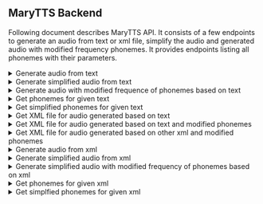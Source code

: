 ## MaryTTS Backend

Following document describes MaryTTS API. It consists of
a few endpoints to generate an audio from text or xml file,
simplify the audio and generated audio with modified frequency
phonemes. It provides endpoints listing all phonemes with their
parameters.

<details>
<summary>Generate audio from text</summary>

### Generate audio from text

METHOD: `POST`

URL: `/audio-voice`

#### Sample Body:
```JSON
{
  "input_text": "<text>",
  "locale": "<locale>",
  "voice": "<voice>"
}
```

Default values:
* `locale`: `en_US`
* `voice`: `cmu-bdl-hsmm`

`input_text` is mandatory

#### Response:

The audio file

</details>
<details>

<summary>Generate simplified audio from text</summary>

### Generate simplified audio from text

METHOD: `POST`

URL: `/audio-voice/simplify`

#### Sample Body:
```JSON
{
  "input_text": "<text>",
  "locale": "<locale>",
  "voice": "<voice>"
}
```

Default values:
* `locale`: `en_US`
* `voice`: `cmu-bdl-hsmm`

`input_text` is mandatory

#### Response:

The simplified audio file

</details>
<details>

<summary>Generate audio with modified frequence of phonemes based on text</summary>

### Generate audio with modified frequence of phonemes based on text

METHOD: `POST`

URL: `/audio-voice/simplify`

#### Sample Body:
```JSON
{
  "input_text": "<text>",
  "locale": "<locale>",
  "voice": "<voice>",
  "modifiers": [
    {
      "phoneme_name": "<phoneme_name>",
      "ms": 200,
      "hertz": 60
    }
  ]
}
```

Default values:
* `locale`: `en_US`
* `voice`: `cmu-bdl-hsmm`

`input_text` is mandatory

`modifiers` has to contain at least one modifier for every phoneme

#### Response:

The audio file with modified frequency of phonemes

</details>
<details>

<summary>Get phonemes for given text</summary>

### Get phonemes for given text

METHOD: `POST`

URL: `/phonemes`

#### Sample Body:
```JSON
{
  "input_text": "<text>",
  "locale": "<locale>",
  "voice": "<voice>",
}
```

Default values:
* `locale`: `en_US`
* `voice`: `cmu-bdl-hsmm`

`input_text` is mandatory

#### Sample Response:

```JSON
[
  {
    "phoneme_name": "<phoneme_name>",
    "ms": 200,
    "hertz": 60
  }
]
```

</details>
<details>

<summary>Get simplified phonemes for given text</summary>

### Get simplified phonemes for given text

METHOD: `POST`

URL: `/phonemes/simplify`

#### Sample Body:
```JSON
{
  "input_text": "<text>",
  "locale": "<locale>",
  "voice": "<voice>",
}
```

Default values:
* `locale`: `en_US`
* `voice`: `cmu-bdl-hsmm`

`input_text` is mandatory

#### Sample Response:

```JSON
[
  {
    "phoneme_name": "<phoneme_name>",
    "ms": 200,
    "hertz": 60
  }
]
```

</details>
<details>

<summary>Get XML file for audio generated based on text</summary>

### Get XML file for audio generated based on text

METHOD: `POST`

URL: `/phonemes/xml`

#### Sample Body:
```
Mulitpart form
"input_text": "<text>"
"locale": "<locale>"
"voice": "<voice>"
```

Default values:
* `locale`: `en_US`
* `voice`: `cmu-bdl-hsmm`

`input_text` is mandatory

#### Response:

The XML file

</details>
<details>

<summary>Get XML file for audio generated based on text and modified phonemes</summary>

### Get XML file for audio generated based on text and modified phonemes

METHOD: `POST`

URL: `/phonemes/xml/edited`

#### Sample Body:
```
Mulitpart form
"input_text": "<text>"
"locale": "<locale>"
"voice": "<voice>"
"modifiers": [
  {
    "phoneme_name": "<phoneme_name>",
    "ms": 200,
    "hertz": 60
  }
]
```

Default values:
* `locale`: `en_US`
* `voice`: `cmu-bdl-hsmm`

`input_text` is mandatory

`modifiers` has to contain at least one modifier for every phoneme

#### Response:

The XML file

</details>
<details>

<summary>Get XML file for audio generated based on other xml and modified phonemes</summary>

### Get XML file for audio generated based on other xml and modified phonemes

METHOD: `POST`

URL: `xml/phonemes/xml/edited`

#### Sample Body:
```
Mulitpart form
"xml": "xml file"
"locale": "<locale>"
"voice": "<voice>"
"modifiers": [
  {
    "phoneme_name": "<phoneme_name>",
    "ms": 200,
    "hertz": 60
  }
]
```

Default values:
* `locale`: `en_US`
* `voice`: `cmu-bdl-hsmm`

`input_text` is mandatory

`modifiers` has to contain at least one modifier for every phoneme

#### Response:

The XML file

</details>
<details>

<summary>Generate audio from xml</summary>

### Generate audio from xml

METHOD: `POST`

URL: `/xml/audio-voice`

#### Sample Body:
```
Mulitpart form
"xml": "xml file",
"locale": "<locale>",
"voice": "<voice>"
```

Default values:
* `locale`: `en_US`
* `voice`: `cmu-bdl-hsmm`

`input_text` is mandatory

#### Response:

The audio file

</details>
<details>

<summary>Generate simplified audio from xml</summary>

### Generate simplified audio from xml

METHOD: `POST`

URL: `/xml/audio-voice/simplify`

#### Sample Body:
```
Mulitpart form
"xml": "xml file",
"locale": "<locale>",
"voice": "<voice>"
```

Default values:
* `locale`: `en_US`
* `voice`: `cmu-bdl-hsmm`

`input_text` is mandatory

#### Response:

The audio file

</details>
<details>

<summary>Generate simplified audio with modified frequency of phonemes based on xml</summary>

### Generate simplified audio with modified frequency of phonemes based on xml

METHOD: `POST`

URL: `/xml/audio-voice/simplify`

#### Sample Body:
```
Mulitpart form
"xml": "xml file",
"locale": "<locale>",
"voice": "<voice>"
"modifiers": [
  {
    "phoneme_name": "<phoneme_name>",
    "ms": 200,
    "hertz": 60
  }
]
```

Default values:
* `locale`: `en_US`
* `voice`: `cmu-bdl-hsmm`

`input_text` is mandatory

`modifiers` has to contain at least one modifier for every phoneme

#### Response:

The audio file

</details>
<details>

<summary>Get phonemes for given xml</summary>

### Get phonemes for given xml

METHOD: `POST`

URL: `/xml/phonemes`

#### Sample Body:
```
Mulitpart form
"xml": "xml file",
"locale": "<locale>",
"voice": "<voice>",
```

Default values:
* `locale`: `en_US`
* `voice`: `cmu-bdl-hsmm`

`input_text` is mandatory

`modifiers` has to contain at least one modifier for every phoneme

#### Sample Response:

```JSON
[
  {
    "phoneme_name": "<phoneme_name>",
    "ms": 200,
    "hertz": 60
  }
]
```

</details>
<details>

<summary>Get simplfied phonemes for given xml</summary>

### Get simplfied phonemes for given xml

METHOD: `POST`

URL: `/xml/phonemes`

#### Sample Body:
```
Mulitpart form
"xml": "xml file",
"locale": "<locale>",
"voice": "<voice>",
```

Default values:
* `locale`: `en_US`
* `voice`: `cmu-bdl-hsmm`

`input_text` is mandatory

#### Sample Response:

```JSON
[
  {
    "phoneme_name": "<phoneme_name>",
    "ms": 200,
    "hertz": 60
  }
]
```
</details>
